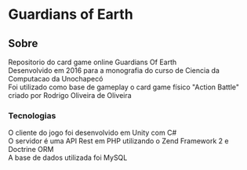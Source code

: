 # Guardians of Earth

## Sobre
Repositorio do card game online Guardians Of Earth  
Desenvolvido em 2016 para a monografia do curso de Ciencia da Computacao da Unochapecó  
Foi utilizado como base de gameplay o card game físico "Action Battle" criado por Rodrigo Oliveira de Oliveira  


### Tecnologias
O cliente do jogo foi desenvolvido em Unity com C#  
O servidor é uma API Rest em PHP utilizando o Zend Framework 2 e Doctrine ORM  
A base de dados utilizada foi MySQL  
